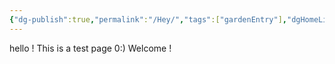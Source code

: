 ```yaml
---
{"dg-publish":true,"permalink":"/Hey/","tags":["gardenEntry"],"dgHomeLink":true}
---
```



hello ! This is a test page 0:)
Welcome !
